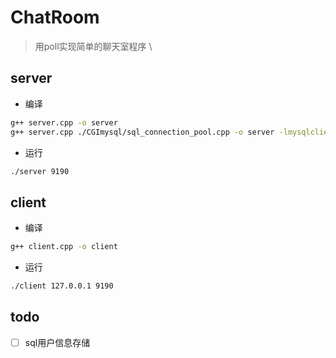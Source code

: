 # ChatRoom
> 用poll实现简单的聊天室程序 \
> 

## server
- 编译
```bash
g++ server.cpp -o server
g++ server.cpp ./CGImysql/sql_connection_pool.cpp -o server -lmysqlclient -lpthread
```
- 运行
```bash
./server 9190
```

## client
- 编译
```bash
g++ client.cpp -o client
```
- 运行
```bash
./client 127.0.0.1 9190
```

## todo
- [ ] sql用户信息存储

